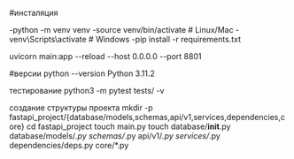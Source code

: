 #инсталяция

-python -m venv venv
-source venv/bin/activate  # Linux/Mac
-venv\Scripts\activate   # Windows
-pip install -r requirements.txt

uvicorn main:app --reload --host 0.0.0.0 --port 8801

#версии 
python --version
Python 3.11.2



тестирование
python3 -m pytest tests/ -v



создание структуры проекта
mkdir -p fastapi_project/{database/models,schemas,api/v1,services,dependencies,core}
cd fastapi_project
touch main.py
touch database/__init__.py database/models/*.py schemas/*.py api/v1/*.py services/*.py dependencies/deps.py core/*.py